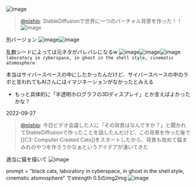 
![image](https://gyazo.com/4e487d6aedc5851533f52cc3b429d235/thumb/1000)
> [@nishio](https://twitter.com/nishio/status/1563504641241153537): StableDiffusionで世界に一つのバーチャル背景を作った！！
> ![image](https://pbs.twimg.com/media/FbKu5xYaAAQ93LU.jpg)

別バージョン
![image](https://gyazo.com/3c0555a9e482769f547472e99c333216/thumb/1000)![image](https://gyazo.com/31db4e8ccf27519d3aa31889d3602fee/thumb/1000)


乱数シードによっては元ネタがバレバレになるw
![image](https://gyazo.com/32d601738f54095ff148529e86c7987e/thumb/1000)![image](https://gyazo.com/3d5497b0be62bac37bee208afe21c0cc/thumb/1000)![image](https://gyazo.com/2ac27cd86462860032bdbad45c065e23/thumb/1000)
`laboratory in cyberspace, in ghost in the shell style, cinematic atomosphere`

本当はサイバースペースの中にしたかったんだけど、サイバースペースの中のラボと言われてもAIさんにはイマジネーションがなかったとみえる
- もっと具体的に「半透明ホログラフの3Dディスプレイ」とか言えばよかったかな？

2022-09-27
> [@nishio](https://twitter.com/nishio/status/1574675453990019072): 今日ビデオ会議した人に「その背景はなんですか？」と聞かれてStableDiffusionで作ったことを話したんだけど、この背景を作った後で[[C3: Computer Created Cats]]をスタートしたから、背景も改めて猫まみれのやつを作ろうかなぁというアイデアが湧いてきた

適当に猫を描いて
![image](https://gyazo.com/fb6513938160e25b58e898225b32829b/thumb/1000)

prompt = "black cats, laboratory in cyberspace, in ghost in the shell style, cinematic atomosphere" でstrength 0.5のimg2img
![image](https://gyazo.com/831b4b388e51313f0cf404ec74799cee/thumb/1000)
